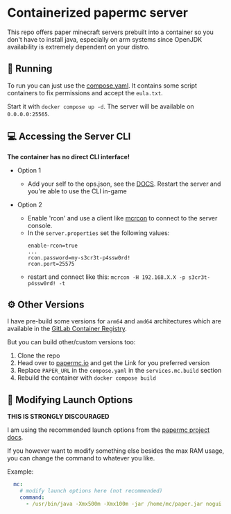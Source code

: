 # Containerized papermc server
This repo offers paper minecraft servers prebuilt into a container so you don't have to install java, especially on arm systems since OpenJDK availability is extremely dependent on your distro.

## 🚀 Running
To run you can just use the [compose.yaml](/compose.yaml). It contains some script containers to fix permissions and accept the `eula.txt`.

Start it with `docker compose up -d`. The server will be available on `0.0.0.0:25565`.


## 💻 Accessing the Server CLI
**The container has no direct CLI interface!**
- Option 1
    - Add your self to the ops.json, see the [DOCS](https://docs.papermc.io/paper/reference/vanilla-data-files/#opsjson). Restart the server and you're able to use the CLI in-game

- Option 2
    - Enable 'rcon' and use a client like [mcrcon](https://github.com/Tiiffi/mcrcon) to connect to the server console.
    - In the `server.properties` set the following values:
        ```properties
        enable-rcon=true
        ...
        rcon.password=my-s3cr3t-p4ssw0rd!
        rcon.port=25575
        ```
    - restart and connect like this: `mcrcon -H 192.168.X.X -p s3cr3t-p4ssw0rd! -t`


## ⚙️ Other Versions
I have pre-build some versions for `arm64` and `amd64` architectures which are available in the [GitLab Container Registry](https://gitlab.com/PeeK1e/paper-server/container_registry/8600507?orderBy=NAME&sort=desc).

But you can build other/custom versions too:
1. Clone the repo
2. Head over to [papermc.io](https://papermc.io/downloads/all) and get the Link for you preferred version
3. Replace `PAPER_URL` in the `compose.yaml` in the `services.mc.build` section
4. Rebuild the container with `docker compose build`


## 🔧 Modifying Launch Options
**THIS IS STRONGLY DISCOURAGED**

I am using the recommended launch options from the [papermc project docs](https://docs.papermc.io/paper/aikars-flags/).

If you however want to modify something else besides the max RAM usage, you can change the command to whatever you like.

Example:
```yaml
  mc:
    # modify launch options here (not recommended)
    command:
      - /usr/bin/java -Xmx500m -Xmx100m -jar /home/mc/paper.jar nogui
```
